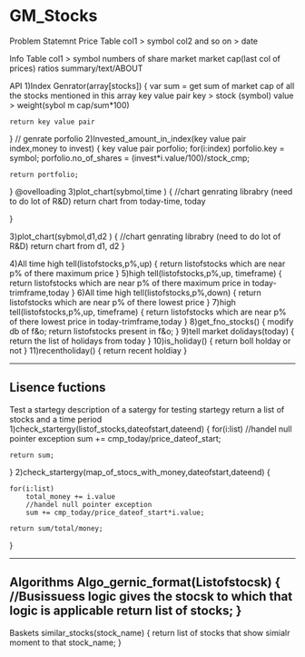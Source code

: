 # GM_Stocks


Problem Statemnt
Price Table
col1 > symbol
col2 and so on > date

Info Table 
col1 > symbol
numbers of share market
market cap(last col of prices)
ratios
summary/text/ABOUT


API
1)Index Genrator(array[stocks])
{
	var sum = get sum of market cap of all the stocks mentioned in this array
	key value pair
	key > stock (symbol)
	value > weight(sybol m cap/sum*100)
	
	return key value pair
	
}
// genrate porfolio
2)Invested_amount_in_index(key value pair index,money to invest)
{
	key value pair porfolio;
	for(i:index)
		porfolio.key = symbol;
		porfolio.no_of_shares = (invest*i.value/100)/stock_cmp;

	return portfolio;
}
@ovelloading
3)plot_chart(sybmol,time )
{
	//chart genrating librabry (need to do lot of R&D)
	return chart from today-time, today
	
}

3)plot_chart(sybmol,d1,d2 )
{
	//chart genrating librabry (need to do lot of R&D)
	return chart from d1, d2
}

4)All time high tell(listofstocks,p%,up)
{
	return listofstocks which are near p% of there maximum price
}
5)high tell(listofstocks,p%,up, timeframe)
{
	return listofstocks which are near p% of there maximum price in today-trimframe,today
}
6)All time high tell(listofstocks,p%,down)
{
	return listofstocks which are near p% of there lowest price
}
7)high tell(listofstocks,p%,up, timeframe)
{
	return listofstocks which are near p% of there lowest price in today-trimframe,today
}
8)get_fno_stocks()
{
	modify db of f&o;
	return listofstocks present in f&o;
}
9)tell market dolidays(today)
{
	return the list of holidays from today
}
10)is_holiday()
{
	return boll holday or not
}
11)recentholiday()
{
	return recent holdiay
}

-----------------------------------------------------------------------------------------------
Lisence fuctions
-----------------------------------------------------------------------------------------
Test a startegy
description of a satergy for testing 
startegy return a list of stocks and a time period
1)check_startergy(listof_stocks,dateofstart,dateend)
{
	for(i:list)
		//handel null pointer exception
		sum += cmp_today/price_dateof_start;

	return sum;
}
2)check_startergy(map_of_stocs_with_money,dateofstart,dateend)
{
	
	for(i:list)
		total_money += i.value
		//handel null pointer exception
		sum += cmp_today/price_dateof_start*i.value;

	return sum/total/money;
}

-----------------------------------------------------------------------------------------------------------------------
Algorithms
Algo_gernic_format(Listofstocsk)
{
	//Busissuess logic
	gives the stocsk to which that logic is applicable
	return list of stocks;
}
----------------------------------------------------------------------------------------------------------------------
Baskets
similar_stocks(stock_name)
{
	return list of stocks that show simialr moment to that stock_name;
}

